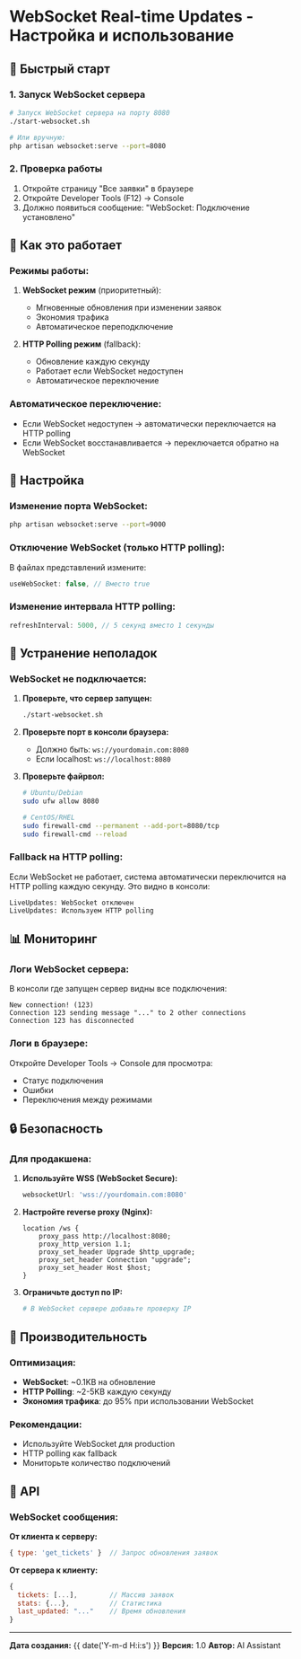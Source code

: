 # WebSocket Real-time Updates - Настройка и использование

## 🚀 Быстрый старт

### 1. Запуск WebSocket сервера

```bash
# Запуск WebSocket сервера на порту 8080
./start-websocket.sh

# Или вручную:
php artisan websocket:serve --port=8080
```

### 2. Проверка работы

1. Откройте страницу "Все заявки" в браузере
2. Откройте Developer Tools (F12) → Console
3. Должно появиться сообщение: "WebSocket: Подключение установлено"

## 📡 Как это работает

### Режимы работы:

1. **WebSocket режим** (приоритетный):
   - Мгновенные обновления при изменении заявок
   - Экономия трафика
   - Автоматическое переподключение

2. **HTTP Polling режим** (fallback):
   - Обновление каждую секунду
   - Работает если WebSocket недоступен
   - Автоматическое переключение

### Автоматическое переключение:

- Если WebSocket недоступен → автоматически переключается на HTTP polling
- Если WebSocket восстанавливается → переключается обратно на WebSocket

## 🔧 Настройка

### Изменение порта WebSocket:

```bash
php artisan websocket:serve --port=9000
```

### Отключение WebSocket (только HTTP polling):

В файлах представлений измените:
```javascript
useWebSocket: false, // Вместо true
```

### Изменение интервала HTTP polling:

```javascript
refreshInterval: 5000, // 5 секунд вместо 1 секунды
```

## 🐛 Устранение неполадок

### WebSocket не подключается:

1. **Проверьте, что сервер запущен:**
   ```bash
   ./start-websocket.sh
   ```

2. **Проверьте порт в консоли браузера:**
   - Должно быть: `ws://yourdomain.com:8080`
   - Если localhost: `ws://localhost:8080`

3. **Проверьте файрвол:**
   ```bash
   # Ubuntu/Debian
   sudo ufw allow 8080
   
   # CentOS/RHEL
   sudo firewall-cmd --permanent --add-port=8080/tcp
   sudo firewall-cmd --reload
   ```

### Fallback на HTTP polling:

Если WebSocket не работает, система автоматически переключится на HTTP polling каждую секунду. Это видно в консоли:
```
LiveUpdates: WebSocket отключен
LiveUpdates: Используем HTTP polling
```

## 📊 Мониторинг

### Логи WebSocket сервера:

В консоли где запущен сервер видны все подключения:
```
New connection! (123)
Connection 123 sending message "..." to 2 other connections
Connection 123 has disconnected
```

### Логи в браузере:

Откройте Developer Tools → Console для просмотра:
- Статус подключения
- Ошибки
- Переключения между режимами

## 🔒 Безопасность

### Для продакшена:

1. **Используйте WSS (WebSocket Secure):**
   ```javascript
   websocketUrl: 'wss://yourdomain.com:8080'
   ```

2. **Настройте reverse proxy (Nginx):**
   ```nginx
   location /ws {
       proxy_pass http://localhost:8080;
       proxy_http_version 1.1;
       proxy_set_header Upgrade $http_upgrade;
       proxy_set_header Connection "upgrade";
       proxy_set_header Host $host;
   }
   ```

3. **Ограничьте доступ по IP:**
   ```bash
   # В WebSocket сервере добавьте проверку IP
   ```

## 🚀 Производительность

### Оптимизация:

- **WebSocket**: ~0.1KB на обновление
- **HTTP Polling**: ~2-5KB каждую секунду
- **Экономия трафика**: до 95% при использовании WebSocket

### Рекомендации:

- Используйте WebSocket для production
- HTTP polling как fallback
- Мониторьте количество подключений

## 📝 API

### WebSocket сообщения:

**От клиента к серверу:**
```javascript
{ type: 'get_tickets' }  // Запрос обновления заявок
```

**От сервера к клиенту:**
```javascript
{
  tickets: [...],        // Массив заявок
  stats: {...},          // Статистика
  last_updated: "..."    // Время обновления
}
```

---

**Дата создания:** {{ date('Y-m-d H:i:s') }}
**Версия:** 1.0
**Автор:** AI Assistant
